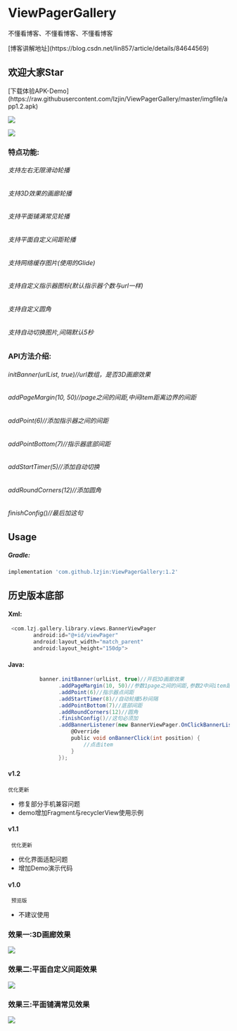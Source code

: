 # ViewPagerGallery
不懂看博客、不懂看博客、不懂看博客
<p>[博客讲解地址](https://blog.csdn.net/lin857/article/details/84644569)
<h2>欢迎大家Star</h2>
<p>[下载体验APK-Demo](https://raw.githubusercontent.com/lzjin/ViewPagerGallery/master/imgfile/app1.2.apk)
<p><img   src="https://raw.githubusercontent.com/lzjin/ViewPagerGallery/master/imgfile/gif1.gif">
<p><img   src="https://raw.githubusercontent.com/lzjin/ViewPagerGallery/master/imgfile/gif2.gif">
<h3>特点功能:</h3>
<h6>支持左右无限滑动轮播</h6>
<h6>支持3D效果的画廊轮播</h6>
<h6>支持平面铺满常见轮播</h6>
<h6>支持平面自定义间距轮播</h6>
<h6>支持网络缓存图片(使用的Glide)</h6>
<h6>支持自定义指示器图标(默认指示器个数与url一样)</h6>
<h6>支持自定义圆角</h6>
<h6>支持自动切换图片,间隔默认5秒</h6>
<h3>API方法介绍:</h3>
<h6>initBanner(urlList, true)//url数组，是否3D画廊效果</h6>
<h6>addPageMargin(10, 50)//page之间的间距,中间item距离边界的间距</h6>
<h6>addPoint(6)//添加指示器之间的间距</h6>
<h6>addPointBottom(7)//指示器底部间距</h6>
<h6>addStartTimer(5)//添加自动切换</h6>
<h6>addRoundCorners(12)//添加圆角</h6>
<h6>finishConfig()//最后加这句</h6>

Usage
--
##### Gradle:
```groovy
implementation 'com.github.lzjin:ViewPagerGallery:1.2'  
```
## 历史版本底部

#### Xml:
```groovy
 <com.lzj.gallery.library.views.BannerViewPager
        android:id="@+id/viewPager"
        android:layout_width="match_parent"
        android:layout_height="150dp">
```
#### Java:
```groovy
          banner.initBanner(urlList, true)//开启3D画廊效果
                .addPageMargin(10, 50)//参数1page之间的间距,参数2中间item距离边界的间距
                .addPoint(6)//指示器点间距
                .addStartTimer(8)//自动轮播5秒间隔
                .addPointBottom(7)//底部间距
                .addRoundCorners(12)//圆角
                .finishConfig()//这句必须加
                .addBannerListener(new BannerViewPager.OnClickBannerListener() {
                    @Override
                    public void onBannerClick(int position) {
                        //点击item
                    }
                });
```
#### v1.2
    优化更新
 * 修复部分手机兼容问题
 * demo增加Fragment与recyclerView使用示例
 #### v1.1
     优化更新
  * 优化界面适配问题
  * 增加Demo演示代码
  #### v1.0
     预览版
  * 不建议使用
  
  <h3>效果一:3D画廊效果</h3>
  <p><img   src="https://raw.githubusercontent.com/lzjin/ViewPagerGallery/master/imgfile/ic_banner1.png">
  <h3>效果二:平面自定义间距效果</h3>
  <p><img   src="https://raw.githubusercontent.com/lzjin/ViewPagerGallery/master/imgfile/ic_banner2.png">
  <h3>效果三:平面铺满常见效果</h3>
  <p><img    src="https://raw.githubusercontent.com/lzjin/ViewPagerGallery/master/imgfile/ic_banner3.png">
